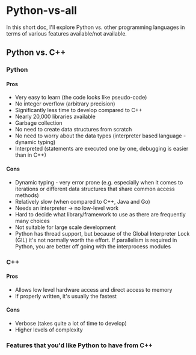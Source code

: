 # Python-vs-all
In this short doc, I'll explore Python vs. other programming languages in terms of various features available/not available.

## Python vs. C++

### Python 
#### Pros
* Very easy to learn (the code looks like pseudo-code)
* No integer overflow (arbitrary precision)
* Significantly less time to develop compared to C++
* Nearly 20,000 libraries available
* Garbage collection
* No need to create data structures from scratch
* No need to worry about the data types (interpreter based language - dynamic typing)
* Interpreted (statements are executed one by one, debugging is easier than in C++)
#### Cons
* Dynamic typing - very error prone (e.g. especially when it comes to iterations or different data structures that share common access methods)
* Relatively slow (when compared to C++, Java and Go)
* Needs an interpreter -> no low-level work
* Hard to decide what library/framework to use as there are frequently many choices
* Not suitable for large scale development
* Python has thread support, but because of the Global Interpreter Lock (GIL) it's not normally worth the effort. If parallelism is required in Python, you are better off going with the interprocess modules

### C++
#### Pros
* Allows low level hardware access and direct access to memory
* If properly written, it's usually the fastest
#### Cons
* Verbose (takes quite a lot of time to develop)
* Higher levels of complexity

### Features that you'd like Python to have from C++

